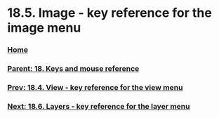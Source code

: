 # 18.5. Image - key reference for the image menu

### [Home](./00-home.md)
### [Parent: 18. Keys and mouse reference](./18-00-keys-and-mouse-reference.md)
### [Prev: 18.4. View - key reference for the view menu](./18-04-view-key-reference-for-the-view-menu.md)
### [Next: 18.6. Layers - key reference for the layer menu](./18-06-layers-key-reference-for-the-layer-menu.md)
